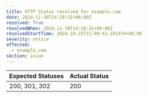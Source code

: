 ```yaml
---
title: HTTP Status resolved for example.com
date: 2024-11-30T14:28:31+00:00Z
resolved: True
resolvedWhen: 2024-11-30T14:28:31+00:00Z
resolvedStartTime: 2024-10-25T21:09:43.191474+00:00
severity: notice
affected:
  - example.com
section: issue
---
```


| Expected Statuses | Actual Status  |
|-------------------|----------------|
| 200, 301, 302 | 200 |
